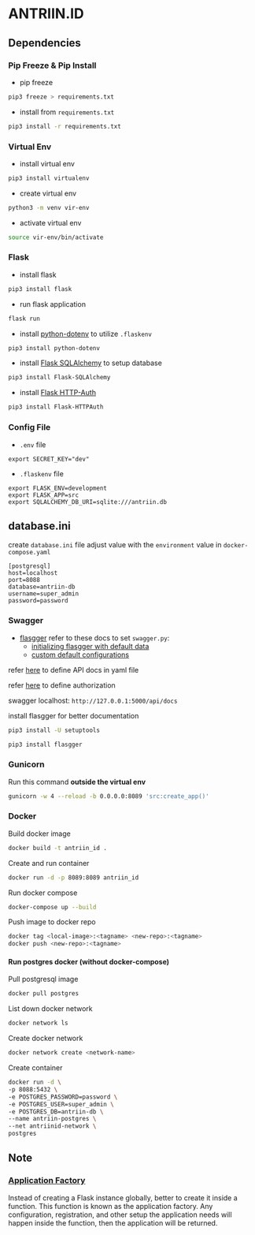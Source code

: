 # ANTRIIN.ID

## Dependencies

### Pip Freeze & Pip Install

* pip freeze
```sh
pip3 freeze > requirements.txt
```

* install from `requirements.txt`
```sh
pip3 install -r requirements.txt
```

### Virtual Env

* install virtual env
```sh
pip3 install virtualenv
```

* create virtual env
```sh
python3 -m venv vir-env
```

* activate virtual env
```sh
source vir-env/bin/activate
```

### Flask

* install flask
```sh
pip3 install flask
```

* run flask application
```sh
flask run
```

* install [python-dotenv](https://pypi.org/project/python-dotenv/) to utilize `.flaskenv`
```sh
pip3 install python-dotenv
```

* install [Flask SQLAlchemy](https://flask-sqlalchemy.palletsprojects.com/en/2.x/quickstart/#installation) to setup database
```sh
pip3 install Flask-SQLAlchemy
```

* install [Flask HTTP-Auth](https://flask-httpauth.readthedocs.io/en/latest/)
```sh
pip3 install Flask-HTTPAuth
```

### Config File

* `.env` file
```
export SECRET_KEY="dev"
```

* `.flaskenv` file
```
export FLASK_ENV=development
export FLASK_APP=src
export SQLALCHEMY_DB_URI=sqlite:///antriin.db
```

## database.ini
create `database.ini` file
adjust value with the `environment` value in `docker-compose.yaml`
```
[postgresql]
host=localhost
port=8088
database=antriin-db
username=super_admin
password=password
```

### Swagger

* [flasgger](https://github.com/flasgger/flasgger)
refer to these docs to set `swagger.py`:
    * [initializing flasgger with default data](https://github.com/flasgger/flasgger#initializing-flasgger-with-default-data)
    * [custom default configurations](https://github.com/flasgger/flasgger#customize-default-configurations)

refer [here](https://github.com/flasgger/flasgger#using-external-yaml-files) to define API docs in yaml file

refer [here](https://swagger.io/docs/specification/2-0/authentication/) to define authorization

swagger localhost: `http://127.0.0.1:5000/api/docs`

install flasgger for better documentation
```sh
pip3 install -U setuptools
```

```sh
pip3 install flasgger
```

### Gunicorn
Run this command **outside the virtual env**
```sh
gunicorn -w 4 --reload -b 0.0.0.0:8089 'src:create_app()'
```

### Docker
Build docker image
```sh
docker build -t antriin_id .
```

Create and run container
```sh
docker run -d -p 8089:8089 antriin_id
```

Run docker compose
```sh
docker-compose up --build
```

Push image to docker repo
```sh
docker tag <local-image>:<tagname> <new-repo>:<tagname>
docker push <new-repo>:<tagname>
```

#### Run postgres docker (without docker-compose)
Pull postgresql image
```sh
docker pull postgres
```

List down docker network
```sh
docker network ls
```

Create docker network
```sh
docker network create <network-name>
```

Create container
```sh
docker run -d \
-p 8088:5432 \
-e POSTGRES_PASSWORD=password \
-e POSTGRES_USER=super_admin \
-e POSTGRES_DB=antriin-db \
--name antriin-postgres \
--net antriinid-network \
postgres
```

## Note

### [Application Factory](https://flask.palletsprojects.com/en/2.1.x/tutorial/factory/)
Instead of creating a Flask instance globally, better to create it inside a function. This function is known as the application factory. Any configuration, registration, and other setup the application needs will happen inside the function, then the application will be returned.